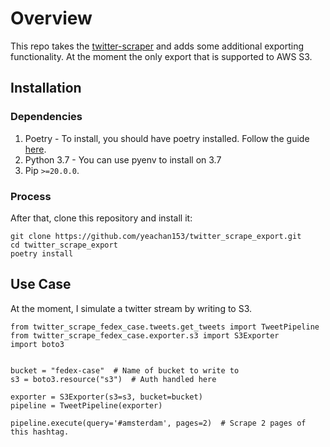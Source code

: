 # Overview

This repo takes the [twitter-scraper](https://github.com/bisguzar/twitter-scraper) and adds some additional exporting functionality. At the moment the only export that is supported to AWS S3.

## Installation

### Dependencies
1. Poetry - To install, you should have poetry installed. Follow the guide [here](https://python-poetry.org/docs/#installation).
2. Python 3.7 - You can use pyenv to install on 3.7
3. Pip `>=20.0.0`.

### Process
After that, clone this repository and install it:
```
git clone https://github.com/yeachan153/twitter_scrape_export.git
cd twitter_scrape_export
poetry install
```

## Use Case
At the moment, I simulate a twitter stream by writing to S3.

```
from twitter_scrape_fedex_case.tweets.get_tweets import TweetPipeline
from twitter_scrape_fedex_case.exporter.s3 import S3Exporter
import boto3


bucket = "fedex-case"  # Name of bucket to write to
s3 = boto3.resource("s3")  # Auth handled here

exporter = S3Exporter(s3=s3, bucket=bucket)
pipeline = TweetPipeline(exporter)

pipeline.execute(query='#amsterdam', pages=2)  # Scrape 2 pages of this hashtag.
```
